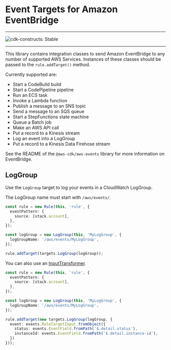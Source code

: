 # Event Targets for Amazon EventBridge
<!--BEGIN STABILITY BANNER-->
---

![cdk-constructs: Stable](https://img.shields.io/badge/cdk--constructs-stable-success.svg?style=for-the-badge)

---
<!--END STABILITY BANNER-->

This library contains integration classes to send Amazon EventBridge to any
number of supported AWS Services. Instances of these classes should be passed
to the `rule.addTarget()` method.

Currently supported are:

* Start a CodeBuild build
* Start a CodePipeline pipeline
* Run an ECS task
* Invoke a Lambda function
* Publish a message to an SNS topic
* Send a message to an SQS queue
* Start a StepFunctions state machine
* Queue a Batch job
* Make an AWS API call
* Put a record to a Kinesis stream
* Log an event into a LogGroup
* Put a record to a Kinesis Data Firehose stream

See the README of the `@aws-cdk/aws-events` library for more information on
EventBridge.

## LogGroup

Use the `LogGroup` target to log your events in a CloudWatch LogGroup.

The LogGroup name must start with `/aws/events/`.

```ts
const rule = new Rule(this, 'rule', {
  eventPattern: {
    source: [stack.account],
  },
});

const logGroup = new LogGroup(this, 'MyLogGroup', {
  logGroupName: '/aws/events/MyLogGroup',
});

rule.addTarget(targets.LogGroup(logGroup));
```

You can also use an [InputTransformer](https://docs.aws.amazon.com/eventbridge/latest/APIReference/API_InputTransformer.html).

```ts
const rule = new Rule(this, 'rule', {
  eventPattern: {
    source: [stack.account],
  },
});

const logGroup = new LogGroup(this, 'MyLogGroup', {
  logGroupName: '/aws/events/MyLogGroup',
});

rule.addTarget(new targets.LogGroup(logGroup, {
  event: events.RuleTargetInput.fromObject({
    status: events.EventField.fromPath('$.detail.status'),
    instanceId: events.EventField.fromPath('$.detail.instance-id'),
  })
}));
```
